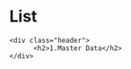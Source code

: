 <!DOCTYPE html>
<html lang="en">
<head>    
    <meta charset="UTF-8">    
    <meta http-equiv="X-UA-Compatible" content="IE=edge">
    <meta name="viewport" content="width=device-width, initial-scale=1.0">
    <link rel="stylesheet" href="style.css">
</head>
<body>
    <div class="container">
        <div class="header">
            <h1>List</h1>            
        </div>
    </div>
    
    <div class="header">
          <h2>1.Master Data</h2>            
    </div>
    
</body>    
</html>
